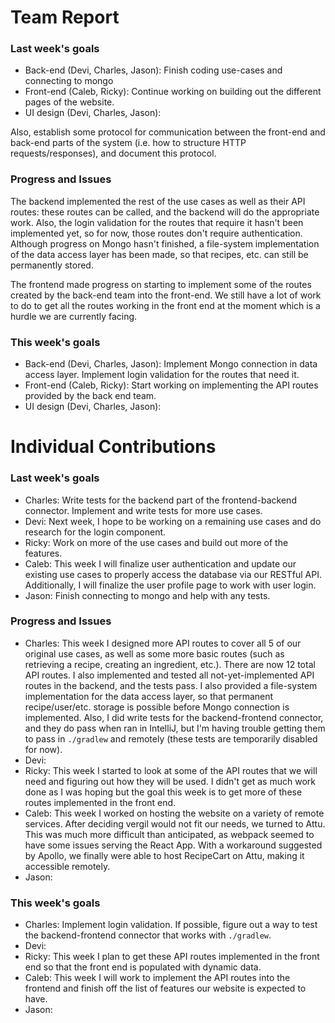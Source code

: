 # Team Report

### Last week's goals

- Back-end (Devi, Charles, Jason): Finish coding use-cases and connecting to mongo
- Front-end (Caleb, Ricky): Continue working on building out the different pages of the website.
- UI design (Devi, Charles, Jason): 

Also, establish some protocol for communication between the front-end and back-end parts of the system (i.e. how to structure HTTP requests/responses), and document this protocol.

### Progress and Issues

The backend implemented the rest of the use cases as well as their API routes: these routes can be called, and the backend will do the appropriate work. Also, the login validation for the routes that require it hasn't been implemented yet, so for now, those routes don't require authentication. Although progress on Mongo hasn't finished, a file-system implementation of the data access layer has been made, so that recipes, etc. can still be permanently stored.

The frontend made progress on starting to implement some of the routes created by the back-end team into the front-end. We still have a lot of work to do to get all the routes working in the front end at the moment which is a hurdle we are currently facing.

### This week's goals

- Back-end (Devi, Charles, Jason): Implement Mongo connection in data access layer. Implement login validation for the routes that need it.
- Front-end (Caleb, Ricky): Start working on implementing the API routes provided by the back end team.
- UI design (Devi, Charles, Jason):

# Individual Contributions

### Last week's goals
- Charles: Write tests for the backend part of the frontend-backend connector. Implement and write tests for more use cases.
- Devi: Next week, I hope to be working on a remaining use cases and do research for the login component.
- Ricky: Work on more of the use cases and build out more of the features.
- Caleb: This week I will finalize user authentication and update our existing use cases to properly access the database via our RESTful API. Additionally, I will finalize the user profile page to work with user login.
- Jason: Finish connecting to mongo and help with any tests.

### Progress and Issues

- Charles: This week I designed more API routes to cover all 5 of our original use cases, as well as some more basic routes (such as retrieving a recipe, creating an ingredient, etc.). There are now 12 total API routes. I also implemented and tested all not-yet-implemented API routes in the backend, and the tests pass. I also provided a file-system implementation for the data access layer, so that permanent recipe/user/etc. storage is possible before Mongo connection is implemented. Also, I did write tests for the backend-frontend connector, and they do pass when ran in IntelliJ, but I'm having trouble getting them to pass in `./gradlew` and remotely (these tests are temporarily disabled for now).
- Devi:
- Ricky: This week I started to look at some of the API routes that we will need and figuring out how they will be used. I didn't get as much work done as I was hoping but the goal this week is to get more of these routes implemented in the front end.
- Caleb: This week I worked on hosting the website on a variety of remote services. After deciding vergil would not fit our needs, we turned to Attu. This was much more difficult than anticipated, as webpack seemed to have some issues serving the React App. With a workaround suggested by Apollo, we finally were able to host RecipeCart on Attu, making it accessible remotely.
- Jason:
### This week's goals

- Charles: Implement login validation. If possible, figure out a way to test the backend-frontend connector that works with `./gradlew`. 
- Devi:
- Ricky: This week I plan to get these API routes implemented in the front end so that the front end is populated with dynamic data.
- Caleb: This week I will work to implement the API routes into the frontend and finish off the list of features our website is expected to have.
- Jason:
